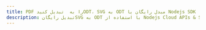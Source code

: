 ---title: PDF را به  تبدیل کنیدODT، SVG به ODT مبدل رایگان یا Nodejs SDKdescription: تبدیل رایگانSVG به ODT با استفاده از Nodejs Cloud APIs & SDK همچنین اسناد PDF را در Cloud ایجاد، ویرایش و رندر کنید.---